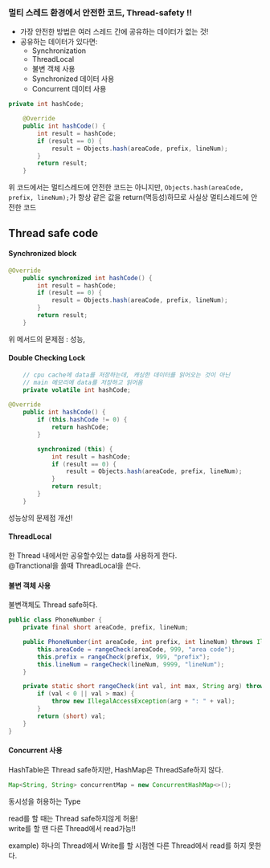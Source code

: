 ### 멀티 스레드 환경에서 안전한 코드, Thread-safety !! 
* 가장 안전한 방법은 여러 스레드 간에 공유하는 데이터가 없는 것!
* 공유하는 데이터가 있다면:
  * Synchronization
  * ThreadLocal
  * 불변 객체 사용
  * Synchronized 데이터 사용
  * Concurrent 데이터 사용


``` java
private int hashCode;

	@Override
	public int hashCode() {
		int result = hashCode;
		if (result == 0) {
			result = Objects.hash(areaCode, prefix, lineNum);
		}
		return result;
	}
```

위 코드에서는 멀티스레드에 안전한 코드는 아니지만, `Objects.hash(areaCode, prefix, lineNum);`가 항상 같은 값을 return(멱등성)하므로
사실상 멀티스레드에 안전한 코드  

## Thread safe code
####  Synchronized block
``` java
@Override
	public synchronized int hashCode() {
		int result = hashCode;
		if (result == 0) {
			result = Objects.hash(areaCode, prefix, lineNum);
		}
		return result;
	}
```  
위 메서드의 문제점 : 성능,  

####  Double Checking Lock
``` java
	// cpu cache에 data를 저장하는데, 캐싱한 데이터를 읽어오는 것이 아닌
	// main 메모리에 data를 저장하고 읽어옴
	private volatile int hashCode;
  
@Override
	public int hashCode() {
		if (this.hashCode != 0) {
			return hashCode;
		}

		synchronized (this) {
			int result = hashCode;
			if (result == 0) {
				result = Objects.hash(areaCode, prefix, lineNum);
			}
			return result;
		}
	}
```  
성능상의 문제점 개선!  

#### ThreadLocal
한 Thread 내에서만 공유할수있는 data를 사용하게 한다.   
@Tranctional을 쓸때 ThreadLocal을 쓴다.  

#### 불변 객체 사용
불변객체도 Thread safe하다.  
``` java
public class PhoneNumber {
	private final short areaCode, prefix, lineNum;

	public PhoneNumber(int areaCode, int prefix, int lineNum) throws IllegalAccessException {
		this.areaCode = rangeCheck(areaCode, 999, "area code");
		this.prefix = rangeCheck(prefix, 999, "prefix");
		this.lineNum = rangeCheck(lineNum, 9999, "lineNum");
	}

	private static short rangeCheck(int val, int max, String arg) throws IllegalAccessException {
		if (val < 0 || val > max) {
			throw new IllegalAccessException(arg + ": " + val);
		}
		return (short) val;
	}
}
```  

#### Concurrent 사용
HashTable은 Thread safe하지만, HashMap은 ThreadSafe하지 않다.  
``` java
Map<String, String> concurrentMap = new ConcurrentHashMap<>();
```  
동시성을 허용하는 Type  

read를 할 때는 Thread safe하지않게 허용!  
write를 할 땐 다른 Thread에서 read가능!!  

example) 하나의 Thread에서 Write를 할 시점엔 다른 Thread에서 read를 하지 못한다.  






